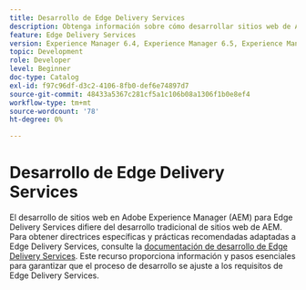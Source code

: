 ```yaml
---
title: Desarrollo de Edge Delivery Services
description: Obtenga información sobre cómo desarrollar sitios web de AEM que se entreguen mediante Edge Delivery Services.
feature: Edge Delivery Services
version: Experience Manager 6.4, Experience Manager 6.5, Experience Manager as a Cloud Service
topic: Development
role: Developer
level: Beginner
doc-type: Catalog
exl-id: f97c96df-d3c2-4106-8fb0-def6e74897d7
source-git-commit: 48433a5367c281cf5a1c106b08a1306f1b0e8ef4
workflow-type: tm+mt
source-wordcount: '78'
ht-degree: 0%

---
```


# Desarrollo de Edge Delivery Services

El desarrollo de sitios web en Adobe Experience Manager (AEM) para Edge Delivery Services difiere del desarrollo tradicional de sitios web de AEM. Para obtener directrices específicas y prácticas recomendadas adaptadas a Edge Delivery Services, consulte la [documentación de desarrollo de Edge Delivery Services](../edge-delivery-services/developing/prerequisites.md). Este recurso proporciona información y pasos esenciales para garantizar que el proceso de desarrollo se ajuste a los requisitos de Edge Delivery Services.
